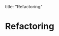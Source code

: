 <frontmatter>
title: "Refactoring"
</frontmatter>

<link rel="stylesheet" href="{{baseUrl}}/css/textbook.css">

<div class="website-content" id="all">

<div id="title">

# Refactoring
</div>

<div id="main">

<include src="what/embed.md" boilerplate  />
<include src="how/embed.md" boilerplate  />
<include src="when/embed.md" boilerplate  />

</div>

</div>
